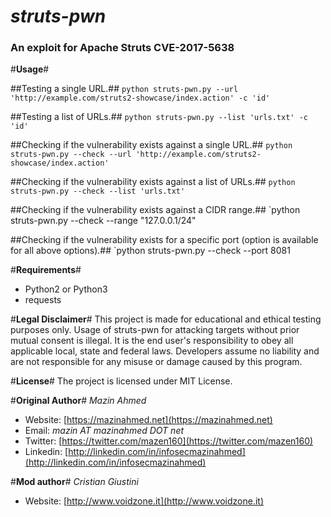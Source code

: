 *struts-pwn*
============

### An exploit for Apache Struts CVE-2017-5638 ###


#**Usage**#

##Testing a single URL.##
`python struts-pwn.py --url 'http://example.com/struts2-showcase/index.action' -c 'id'`

##Testing a list of URLs.##
`python struts-pwn.py --list 'urls.txt' -c 'id'`

##Checking if the vulnerability exists against a single URL.##
`python struts-pwn.py --check --url 'http://example.com/struts2-showcase/index.action'`

##Checking if the vulnerability exists against a list of URLs.##
`python struts-pwn.py --check --list 'urls.txt'`

##Checking if the vulnerability exists against a CIDR range.##
`python struts-pwn.py --check --range "127.0.0.1/24"

##Checking if the vulnerability exists for a specific port (option is available for all above options).##
`python struts-pwn.py --check --port 8081


#**Requirements**#
* Python2 or Python3
* requests


#**Legal Disclaimer**#
This project is made for educational and ethical testing purposes only. Usage of struts-pwn for attacking targets without prior mutual consent is illegal. It is the end user's responsibility to obey all applicable local, state and federal laws. Developers assume no liability and are not responsible for any misuse or damage caused by this program.


#**License**#
The project is licensed under MIT License.


#**Original Author**#
*Mazin Ahmed*
* Website: [https://mazinahmed.net](https://mazinahmed.net)
* Email: *mazin AT mazinahmed DOT net*
* Twitter: [https://twitter.com/mazen160](https://twitter.com/mazen160)
* Linkedin: [http://linkedin.com/in/infosecmazinahmed](http://linkedin.com/in/infosecmazinahmed)

#**Mod author**#
*Cristian Giustini*
* Website: [http://www.voidzone.it](http://www.voidzone.it)